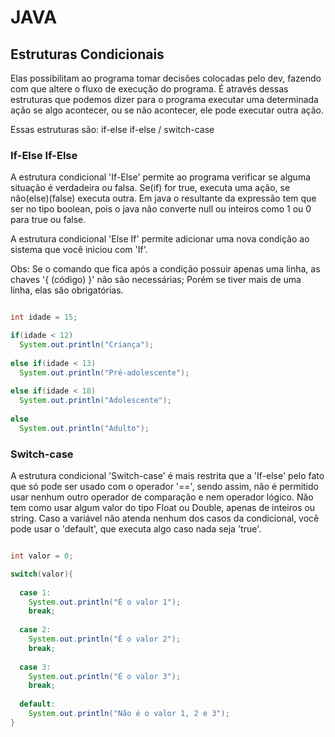 # JAVA

## Estruturas Condicionais

Elas possibilitam ao programa tomar decisões colocadas pelo dev, fazendo com que altere o fluxo de execução do programa. É através dessas estruturas que podemos dizer para o programa executar uma determinada ação se algo acontecer, ou se não acontecer, ele pode executar outra ação.

Essas estruturas são: if-else if-else / switch-case

### If-Else If-Else

A estrutura condicional 'If-Else' permite ao programa verificar se alguma situação é verdadeira ou falsa. Se(if) for true, executa uma ação, se não(else)(false) executa outra. Em java o resultante da expressão tem que ser no tipo boolean, pois o java não converte null ou inteiros como 1 ou 0 para true ou false.

A estrutura condicional 'Else If' permite adicionar uma nova condição ao sistema que você iniciou com 'If'.

Obs: Se o comando que fica após a condição possuir apenas uma linha, as chaves '{ (código) }' não são necessárias; Porém se tiver mais de uma linha, elas são obrigatórias.

```java

int idade = 15;

if(idade < 12)
  System.out.println("Criança");
  
else if(idade < 13)
  System.out.println("Pré-adolescente");
 
else if(idade < 18)
  System.out.println("Adolescente");
  
else
  System.out.println("Adulto");

```

### Switch-case

A estrutura condicional 'Switch-case' é mais restrita que a 'If-else' pelo fato que só pode ser usado com o operador '==', sendo assim, não é permitido usar nenhum outro operador de comparação e nem operador lógico. Não tem como usar algum valor do tipo Float ou Double, apenas de inteiros ou string. Caso a variável não atenda nenhum dos casos da condicional, você pode usar o 'default', que executa algo caso nada seja 'true'.

```java

int valor = 0;

switch(valor){
  
  case 1:
    System.out.println("É o valor 1");
    break;
  
  case 2:
    System.out.println("É o valor 2");
    break;
    
  case 3:
    System.out.println("É o valor 3");
    break;
  
  default:
    System.out.println("Não é o valor 1, 2 e 3");
}

```
